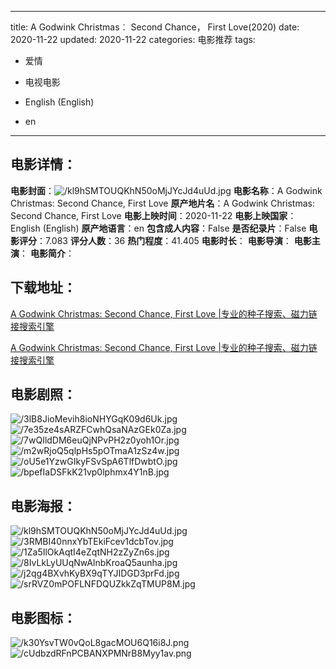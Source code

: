 
---
title: A Godwink Christmas︰ Second Chance， First Love(2020)
date: 2020-11-22
updated: 2020-11-22
categories: 电影推荐
tags:
- 爱情
- 电视电影

- English (English)
- en
---


> 

## **电影详情**：

**电影封面**：<img src="https://image.tmdb.org/t/p/w200/kl9hSMTOUQKhN50oMjJYcJd4uUd.jpg" alt="/kl9hSMTOUQKhN50oMjJYcJd4uUd.jpg" title="/kl9hSMTOUQKhN50oMjJYcJd4uUd.jpg">
**电影名称**：A Godwink Christmas: Second Chance, First Love
**原产地片名**：A Godwink Christmas: Second Chance, First Love
**电影上映时间**：2020-11-22
**电影上映国家**：English (English)
**原产地语言**：en
**包含成人内容**：False
**是否纪录片**：False
**电影评分**：7.083
**评分人数**：36
**热门程度**：41.405
**电影时长**：
**电影导演**：
**电影主演**：
**电影简介**：

## **下载地址**：
[A Godwink Christmas: Second Chance, First Love |专业的种子搜索、磁力链接搜索引擎](https://movie.amd794.com:2083/?search=A%20Godwink%20Christmas%3A%20Second%20Chance%2C%20First%20Love&ordering=&mode=match_phrase&page_size=10&page=1)

[A Godwink Christmas: Second Chance, First Love |专业的种子搜索、磁力链接搜索引擎](https://movie.amd794.com:2083/?search=A%20Godwink%20Christmas%3A%20Second%20Chance%2C%20First%20Love&ordering=&mode=match_phrase&page_size=10&page=1)
 

## **电影剧照**：
<img src="https://image.tmdb.org/t/p/original/3lB8JioMevih8ioNHYGqK09d6Uk.jpg" alt="/3lB8JioMevih8ioNHYGqK09d6Uk.jpg" title="/3lB8JioMevih8ioNHYGqK09d6Uk.jpg"><img src="https://image.tmdb.org/t/p/original/7e35ze4sARZFCwhQsaNAzGEk0Za.jpg" alt="/7e35ze4sARZFCwhQsaNAzGEk0Za.jpg" title="/7e35ze4sARZFCwhQsaNAzGEk0Za.jpg"><img src="https://image.tmdb.org/t/p/original/7wQIldDM6euQjNPvPH2z0yoh1Or.jpg" alt="/7wQIldDM6euQjNPvPH2z0yoh1Or.jpg" title="/7wQIldDM6euQjNPvPH2z0yoh1Or.jpg"><img src="https://image.tmdb.org/t/p/original/m2wRjoQ5qlpHs5pOTmaA1zSz4w.jpg" alt="/m2wRjoQ5qlpHs5pOTmaA1zSz4w.jpg" title="/m2wRjoQ5qlpHs5pOTmaA1zSz4w.jpg"><img src="https://image.tmdb.org/t/p/original/oU5e1YzwGIkyFSvSpA6TlfDwbtO.jpg" alt="/oU5e1YzwGIkyFSvSpA6TlfDwbtO.jpg" title="/oU5e1YzwGIkyFSvSpA6TlfDwbtO.jpg"><img src="https://image.tmdb.org/t/p/original/bpefIaDSFkK21vp0lphmx4Y1nB.jpg" alt="/bpefIaDSFkK21vp0lphmx4Y1nB.jpg" title="/bpefIaDSFkK21vp0lphmx4Y1nB.jpg">

## **电影海报**：
<img src="https://image.tmdb.org/t/p/original/kl9hSMTOUQKhN50oMjJYcJd4uUd.jpg" alt="/kl9hSMTOUQKhN50oMjJYcJd4uUd.jpg" title="/kl9hSMTOUQKhN50oMjJYcJd4uUd.jpg"><img src="https://image.tmdb.org/t/p/original/3RMBI40nnxYbTEkiFcev1dcbTov.jpg" alt="/3RMBI40nnxYbTEkiFcev1dcbTov.jpg" title="/3RMBI40nnxYbTEkiFcev1dcbTov.jpg"><img src="https://image.tmdb.org/t/p/original/1Za5IlOkAqtI4eZqtNH2zZyZn6s.jpg" alt="/1Za5IlOkAqtI4eZqtNH2zZyZn6s.jpg" title="/1Za5IlOkAqtI4eZqtNH2zZyZn6s.jpg"><img src="https://image.tmdb.org/t/p/original/8IvLkLyUUqNwAlnbKroaQ5aunha.jpg" alt="/8IvLkLyUUqNwAlnbKroaQ5aunha.jpg" title="/8IvLkLyUUqNwAlnbKroaQ5aunha.jpg"><img src="https://image.tmdb.org/t/p/original/j2qg4BXvhKyBX9qTYJIDGD3prFd.jpg" alt="/j2qg4BXvhKyBX9qTYJIDGD3prFd.jpg" title="/j2qg4BXvhKyBX9qTYJIDGD3prFd.jpg"><img src="https://image.tmdb.org/t/p/original/srRVZ0mPOFLNFDQUZkkZqTMUP8M.jpg" alt="/srRVZ0mPOFLNFDQUZkkZqTMUP8M.jpg" title="/srRVZ0mPOFLNFDQUZkkZqTMUP8M.jpg">

## **电影图标**：
<img src="https://image.tmdb.org/t/p/original/k30YsvTW0vQoL8gacMOU6Q16i8J.png" alt="/k30YsvTW0vQoL8gacMOU6Q16i8J.png" title="/k30YsvTW0vQoL8gacMOU6Q16i8J.png"><img src="https://image.tmdb.org/t/p/original/cUdbzdRFnPCBANXPMNrB8Myy1av.png" alt="/cUdbzdRFnPCBANXPMNrB8Myy1av.png" title="/cUdbzdRFnPCBANXPMNrB8Myy1av.png">
